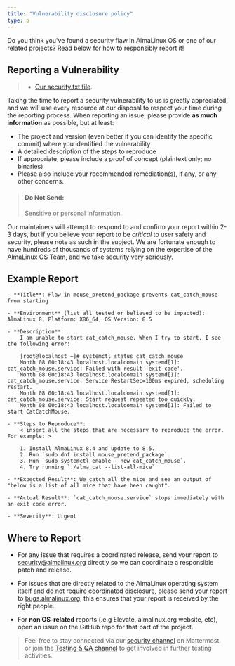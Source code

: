 ```yaml
---
title: "Vulnerability disclosure policy"
type: p
---
```


Do you think you've found a security flaw in AlmaLinux OS or one of our related projects? Read below for how to responsibly report it!

## Reporting a Vulnerability

> - [Our security.txt file](/.well-known/security.txt).

Taking the time to report a security vulnerability to us is greatly appreciated, and we will use every resource at our disposal to respect your time during the reporting process. When reporting an issue, please provide **as much information** as possible, but at least:

- The project and version (even better if you can identify the specific commit) where you identified the vulnerability
- A detailed description of the steps to reproduce
- If appropriate, please include a proof of concept (plaintext only; no binaries)
- Please also include your recommended remediation(s), if any, or any other concerns.

> #### Do Not Send:
>
> Sensitive or personal information.

Our maintainers will attempt to respond to and confirm your report within 2-3 days, but if you believe your report to be _critical_ to user safety and security, please note as such in the subject. We are fortunate enough to have hundreds of thousands of systems relying on the expertise of the AlmaLinux OS Team, and we take security very seriously.

## Example Report

```text
- **Title**: Flaw in mouse_pretend_package prevents cat_catch_mouse from starting

- **Environment** (list all tested or believed to be impacted): AlmaLinux 8, Platform: X86_64, OS Version: 8.5

- **Description**:
    I am unable to start cat_catch_mouse. When I try to start, I see the following error:

    [root@localhost ~]# systemctl status cat_catch_mouse
    Month 08 00:18:43 localhost.localdomain systemd[1]: cat_catch_mouse.service: Failed with result 'exit-code'.
    Month 08 00:18:43 localhost.localdomain systemd[1]: cat_catch_mouse.service: Service RestartSec=100ms expired, scheduling restart.
    Month 08 00:18:43 localhost.localdomain systemd[1]: cat_catch_mouse.service: Start request repeated too quickly.
    Month 08 00:18:43 localhost.localdomain systemd[1]: Failed to start CatCatchMouse.

- **Steps to Reproduce**:
    < insert all the steps that are necessary to reproduce the error. For example: >

    1. Install AlmaLinux 8.4 and update to 8.5.
    2. Run `sudo dnf install mouse_pretend_package`.
    3. Run `sudo systemctl enable --now cat_catch_mouse`.
    4. Try running `./alma_cat --list-all-mice`

- **Expected Result**: We catch all the mice and see an output of "below is a list of all mice that have been caught".

- **Actual Result**: `cat_catch_mouse.service` stops immediately with an exit code error.

- **Severity**: Urgent
```

## Where to Report

- For any issue that requires a coordinated release, send your report to [security@almalinux.org](mailto:security@almalinux.org) directly so we can coordinate a responsible patch and release.

- For issues that are directly related to the AlmaLinux operating system itself and do not require coordinated disclosure, please send your report to [bugs.almalinux.org](https://bugs.almalinux.org), this ensures that your report is received by the right people.

- For **non OS-related** reports (.e.g Elevate, almalinux.org website, etc), open an issue on the GitHub repo for that part of the project.

> Feel free to stay connected via our [security channel](https://chat.almalinux.org/almalinux/channels/security) on Mattermost, or join the [Testing & QA channel](https://chat.almalinux.org/almalinux/channels/testing) to get involved in further testing activities.
